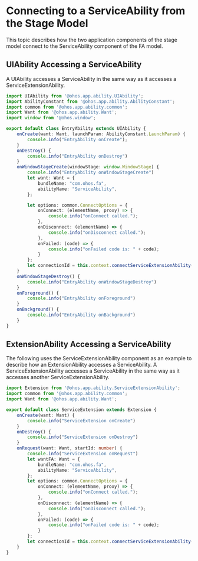 # Connecting to a ServiceAbility from the Stage Model


This topic describes how the two application components of the stage model connect to the ServiceAbility component of the FA model.


## UIAbility Accessing a ServiceAbility

A UIAbility accesses a ServiceAbility in the same way as it accesses a ServiceExtensionAbility.


```ts
import UIAbility from '@ohos.app.ability.UIAbility';
import AbilityConstant from '@ohos.app.ability.AbilityConstant';
import common from '@ohos.app.ability.common';
import Want from '@ohos.app.ability.Want';
import window from '@ohos.window';

export default class EntryAbility extends UIAbility {
    onCreate(want: Want, launchParam: AbilityConstant.LaunchParam) {
        console.info("EntryAbility onCreate");
    }
    onDestroy() {
        console.info("EntryAbility onDestroy")
    }
    onWindowStageCreate(windowStage: window.WindowStage) {
        console.info("EntryAbility onWindowStageCreate")
        let want: Want = {
            bundleName: "com.ohos.fa",
            abilityName: "ServiceAbility",
        };

        let options: common.ConnectOptions = {
            onConnect: (elementName, proxy) => {
                console.info("onConnect called.");
            },
            onDisconnect: (elementName) => {
                console.info("onDisconnect called.");
            },
            onFailed: (code) => {
                console.info("onFailed code is: " + code);
            }
        };
        let connectionId = this.context.connectServiceExtensionAbility(want, options);
    }
    onWindowStageDestroy() {
        console.info("EntryAbility onWindowStageDestroy")
    }
    onForeground() {
        console.info("EntryAbility onForeground")
    }
    onBackground() {
        console.info("EntryAbility onBackground")
    }
}
```


## ExtensionAbility Accessing a ServiceAbility

The following uses the ServiceExtensionAbility component as an example to describe how an ExtensionAbility accesses a ServiceAbility. A ServiceExtensionAbility accesses a ServiceAbility in the same way as it accesses another ServiceExtensionAbility.


```ts
import Extension from '@ohos.app.ability.ServiceExtensionAbility';
import common from '@ohos.app.ability.common';
import Want from '@ohos.app.ability.Want';

export default class ServiceExtension extends Extension {
    onCreate(want: Want) {
        console.info("ServiceExtension onCreate")
    }
    onDestroy() {
        console.info("ServiceExtension onDestroy")
    }
    onRequest(want: Want, startId: number) {
        console.info("ServiceExtension onRequest")
        let wantFA: Want = {
            bundleName: "com.ohos.fa",
            abilityName: "ServiceAbility",
        };
        let options: common.ConnectOptions = {
            onConnect: (elementName, proxy) => {
                console.info("onConnect called.");
            },
            onDisconnect: (elementName) => {
                console.info("onDisconnect called.");
            },
            onFailed: (code) => {
                console.info("onFailed code is: " + code);
            }
        };
        let connectionId = this.context.connectServiceExtensionAbility(wantFA, options);
    }
}
```
